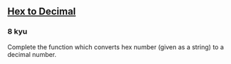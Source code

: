 <h2><a href=https://www.codewars.com/kata/57a4d500e298a7952100035d/train/python target="_blank">Hex to Decimal</a></h2><h3>8 kyu</h3><p>Complete the function which converts hex number (given as a string) to a decimal number.</p>